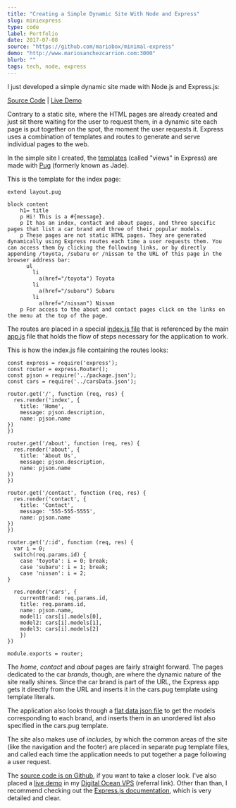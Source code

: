 ```yaml
---
title: "Creating a Simple Dynamic Site With Node and Express"
slug: miniexpress
type: code
label: Portfolio
date: 2017-07-08
source: "https://github.com/mariobox/minimal-express"
demo: "http://www.mariosanchezcarrion.com:3000"
blurb: ""
tags: tech, node, express
---
```


I just developed a simple dynamic site made with Node.js and Express.js:

[Source Code](https://github.com/mariobox/minimal-express) | [Live Demo](http://www.mariosanchezcarrion.com:3000)

Contrary to a static site, where the HTML pages are already created and just sit there waiting for the user to request them, in a dynamic site each page is put together on the spot, the moment the user requests it. Express uses a combination of templates and routes to generate and serve individual pages to the web.

In the simple site I created, the [templates](https://github.com/mariobox/minimal-express/tree/master/views) (called "views" in Express) are made with [Pug](https://pugjs.org/api/getting-started.html) (formerly known as Jade). 

This is the template for the index page:

<pre><code>extend layout.pug

block content
    h1= title
    p Hi! This is a #{message}.
    p It has an index, contact and about pages, and three specific pages that list a car brand and three of their popular models. 
    p These pages are not static HTML pages. They are generated dynamically using Express routes each time a user requests them. You can access them by clicking the following links, or by directly appending /toyota, /subaru or /nissan to the URL of this page in the browser address bar:
      ul
        li 
          a(href="/toyota") Toyota
        li 
          a(href="/subaru") Subaru
        li 
          a(href="/nissan") Nissan
    p For access to the about and contact pages click on the links on the menu at the top of the page.</code></pre>

The routes are placed in a special [index.js file](https://github.com/mariobox/minimal-express/blob/master/routes/index.js) that is referenced by the main [app.js](https://github.com/mariobox/minimal-express/blob/master/app.js) file that holds the flow of steps necessary for the application to work. 

This is how the index.js file containing the routes looks:

<pre><code>const express = require('express');
const router = express.Router();
const pjson = require('../package.json');
const cars = require('../carsData.json');

router.get('/', function (req, res) {
  res.render('index', { 
    title: 'Home', 
    message: pjson.description, 
    name: pjson.name 
})
})

router.get('/about', function (req, res) {
  res.render('about', { 
    title: 'About Us', 
    message: pjson.description, 
    name: pjson.name 
})
})

router.get('/contact', function (req, res) {
  res.render('contact', { 
    title: 'Contact', 
    message: '555-555-5555', 
    name: pjson.name 
})
})

router.get('/:id', function (req, res) {
  var i = 0;
  switch(req.params.id) {
    case 'toyota': i = 0; break;
    case 'subaru': i = 1; break;
    case 'nissan': i = 2; 
}
  
  res.render('cars', { 
    currentBrand: req.params.id,
    title: req.params.id,
    name: pjson.name,
    model1: cars[i].models[0], 
    model2: cars[i].models[1],
    model3: cars[i].models[2]
    })
})

module.exports = router;</code></pre>

The *home*, *contact* and *about* pages are fairly straight forward.  The pages dedicated to the car *brands*, though, are where the dynamic nature of the site really shines. Since the car brand is part of the URL, the Express app gets it directly from the URL and inserts it in the cars.pug template using template literals. 

The application also looks through a [flat data json file](https://github.com/mariobox/minimal-express/blob/master/carsData.json) to get the models corresponding to each brand, and inserts them in an unordered list also specified in the cars.pug template.

The site also makes use of *includes*, by which the common areas of the site (like the navigation and the footer) are placed in separate pug template files, and called each time the application needs to put together a page following a user request.

The [source code is on Github](https://github.com/mariobox/minimal-express), if you want to take a closer look. I've also placed a [live demo](http://www.mariosanchezcarrion.com:3000) in my [Digital Ocean VPS](https://m.do.co/c/b96aa4f9fdfd) (referral link). Other than than, I recommend checking out the [Express.js documentation](https://expressjs.com/), which is very detailed and clear. 





